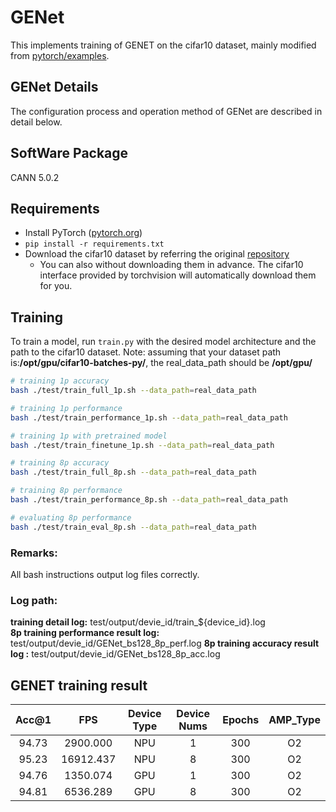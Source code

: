 # GENet

This implements training of GENET on the cifar10 dataset, mainly modified from [pytorch/examples](https://github.com/BayesWatch/pytorch-GENet).

## GENet Details

The configuration process and operation method of GENet are described in detail below.

## SoftWare Package
CANN 5.0.2

## Requirements

- Install PyTorch ([pytorch.org](http://pytorch.org))
- `pip install -r requirements.txt`
- Download the cifar10 dataset by referring the original [repository](https://github.com/BayesWatch/pytorch-GENet)
    - You can also without downloading them in advance. The cifar10 interface provided by torchvision will automatically download them for you.

## Training

To train a model, run `train.py` with the desired model architecture and the path to the cifar10 dataset.
Note: assuming that your dataset path is:**/opt/gpu/cifar10-batches-py/**, the real_data_path should be **/opt/gpu/**

```bash
# training 1p accuracy
bash ./test/train_full_1p.sh --data_path=real_data_path

# training 1p performance
bash ./test/train_performance_1p.sh --data_path=real_data_path

# training 1p with pretrained model
bash ./test/train_finetune_1p.sh --data_path=real_data_path

# training 8p accuracy
bash ./test/train_full_8p.sh --data_path=real_data_path

# training 8p performance
bash ./test/train_performance_8p.sh --data_path=real_data_path

# evaluating 8p performance
bash ./test/train_eval_8p.sh --data_path=real_data_path
```
### Remarks:
All bash instructions output log files correctly.

### Log path:
**training detail log:**
 test/output/devie_id/train_${device_id}.log           
**8p training performance result log:** test/output/devie_id/GENet_bs128_8p_perf.log
**8p training accuracy result log :** test/output/devie_id/GENet_bs128_8p_acc.log   

## GENET training result

| Acc@1 |    FPS    | Device Type | Device Nums | Epochs | AMP_Type |
|:-----:|:---------:|:-----------:|:-----------:|:------:|:--------:|
| 94.73 | 2900.000  |     NPU     |      1      |  300   |    O2    |
| 95.23 | 16912.437 |     NPU     |      8      |  300   |    O2    |
| 94.76 | 1350.074  |     GPU     |      1      |  300   |    O2    |
| 94.81 | 6536.289  |     GPU     |      8      |  300   |    O2    |
